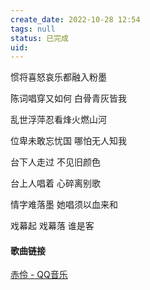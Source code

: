 ```yaml
---
create_date: 2022-10-28 12:54
tags: null
status: 已完成 
uid: 
---
```


惯将喜怒哀乐都融入粉墨

陈词唱穿又如何 白骨青灰皆我

乱世浮萍忍看烽火燃山河

位卑未敢忘忧国 哪怕无人知我

台下人走过 不见旧颜色

台上人唱着 心碎离别歌

情字难落墨 她唱须以血来和

戏幕起 戏幕落 谁是客

#### 歌曲链接 
[赤伶 - QQ音乐](https://i.y.qq.com/v8/playsong.html?songid=217598434#webchat_redirect)


